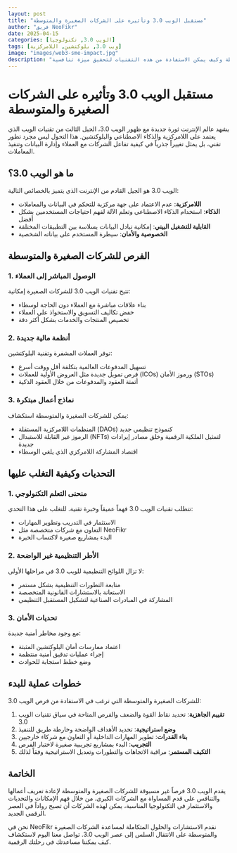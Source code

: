 ```yaml
---
layout: post
title: "مستقبل الويب 3.0 وتأثيره على الشركات الصغيرة والمتوسطة"
author: "فريق NeoFikr"
date: 2025-04-15
categories: [الويب 3.0, تكنولوجيا]
tags: [ويب 3.0, بلوكتشين, اللامركزية]
image: "images/web3-sme-impact.jpg"
description: "استكشاف كيفية تغيير الويب 3.0 لمشهد الأعمال للشركات الصغيرة والمتوسطة وكيف يمكن الاستفادة من هذه التقنيات لتحقيق ميزة تنافسية"
---
```


# مستقبل الويب 3.0 وتأثيره على الشركات الصغيرة والمتوسطة

يشهد عالم الإنترنت ثورة جديدة مع ظهور الويب 3.0، الجيل الثالث من تقنيات الويب الذي يعتمد على اللامركزية والذكاء الاصطناعي والبلوكتشين. هذا التحول ليس مجرد تطور تقني، بل يمثل تغييراً جذرياً في كيفية تفاعل الشركات مع العملاء وإدارة البيانات وتنفيذ المعاملات.

## ما هو الويب 3.0؟

الويب 3.0 هو الجيل القادم من الإنترنت الذي يتميز بالخصائص التالية:

- **اللامركزية**: عدم الاعتماد على جهة مركزية للتحكم في البيانات والمعاملات
- **الذكاء**: استخدام الذكاء الاصطناعي وتعلم الآلة لفهم احتياجات المستخدمين بشكل أفضل
- **القابلية للتشغيل البيني**: إمكانية تبادل البيانات بسلاسة بين التطبيقات المختلفة
- **الخصوصية والأمان**: سيطرة المستخدم على بياناته الشخصية

## الفرص للشركات الصغيرة والمتوسطة

### 1. الوصول المباشر إلى العملاء

تتيح تقنيات الويب 3.0 للشركات الصغيرة إمكانية:

- بناء علاقات مباشرة مع العملاء دون الحاجة لوسطاء
- خفض تكاليف التسويق والاستحواذ على العملاء
- تخصيص المنتجات والخدمات بشكل أكثر دقة

### 2. أنظمة مالية جديدة

توفر العملات المشفرة وتقنية البلوكتشين:

- تسهيل المدفوعات العالمية بتكلفة أقل ووقت أسرع
- فرص تمويل جديدة مثل العروض الأولية للعملات (ICOs) ورموز الأمان (STOs)
- أتمتة العقود والمدفوعات من خلال العقود الذكية

### 3. نماذج أعمال مبتكرة

يمكن للشركات الصغيرة والمتوسطة استكشاف:

- المنظمات اللامركزية المستقلة (DAOs) كنموذج تنظيمي جديد
- الرموز غير القابلة للاستبدال (NFTs) لتمثيل الملكية الرقمية وخلق مصادر إيرادات جديدة
- اقتصاد المشاركة اللامركزي الذي يلغي الوسطاء

## التحديات وكيفية التغلب عليها

### 1. منحنى التعلم التكنولوجي

تتطلب تقنيات الويب 3.0 فهماً عميقاً وخبرة تقنية. للتغلب على هذا التحدي:

- الاستثمار في التدريب وتطوير المهارات
- التعاون مع شركات متخصصة مثل NeoFikr
- البدء بمشاريع صغيرة لاكتساب الخبرة

### 2. الأطر التنظيمية غير الواضحة

لا تزال اللوائح التنظيمية للويب 3.0 في مراحلها الأولى:

- متابعة التطورات التنظيمية بشكل مستمر
- الاستعانة بالاستشارات القانونية المتخصصة
- المشاركة في المبادرات الصناعية لتشكيل المستقبل التنظيمي

### 3. تحديات الأمان

مع وجود مخاطر أمنية جديدة:

- اعتماد ممارسات أمان البلوكتشين المثبتة
- إجراء عمليات تدقيق أمنية منتظمة
- وضع خطط استجابة للحوادث

## خطوات عملية للبدء

للشركات الصغيرة والمتوسطة التي ترغب في الاستفادة من فرص الويب 3.0:

1. **تقييم الجاهزية**: تحديد نقاط القوة والضعف والفرص المتاحة في سياق تقنيات الويب 3.0
2. **وضع استراتيجية**: تحديد الأهداف الواضحة وخارطة طريق للتنفيذ
3. **بناء القدرات**: تطوير المهارات الداخلية أو التعاون مع شركاء خارجيين
4. **التجريب**: البدء بمشاريع تجريبية صغيرة لاختبار الفرص
5. **التكيف المستمر**: مراقبة الاتجاهات والتطورات وتعديل الاستراتيجية وفقاً لذلك

## الخاتمة

يقدم الويب 3.0 فرصاً غير مسبوقة للشركات الصغيرة والمتوسطة لإعادة تعريف أعمالها والتنافس على قدم المساواة مع الشركات الكبرى. من خلال فهم الإمكانات والتحديات والاستثمار في التكنولوجيا المناسبة، يمكن لهذه الشركات أن تصبح رواداً في العصر الرقمي الجديد.

نحن في NeoFikr نقدم الاستشارات والحلول المتكاملة لمساعدة الشركات الصغيرة والمتوسطة على الانتقال السلس إلى عصر الويب 3.0. تواصل معنا اليوم لاستكشاف كيف يمكننا مساعدتك في رحلتك الرقمية.
